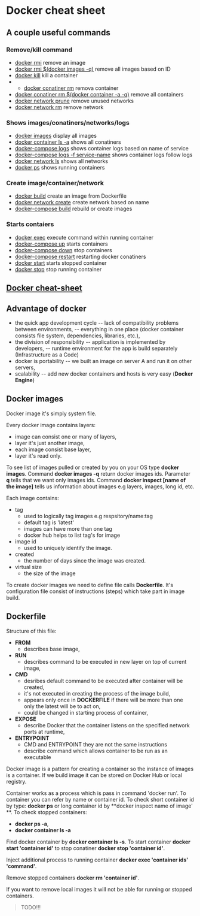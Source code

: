 # Docker cheat sheet

## A couple useful commands

### Remove/kill command
- [docker rmi](https://docs.docker.com/engine/reference/commandline/rmi/)   remove an image
- [docker rmi $(docker images -q)](https://docs.docker.com/engine/reference/commandline/rmi/)   remove all images based on ID
- [docker kill](https://docs.docker.com/engine/reference/commandline/kill/)   kill a container
- - [docker conatiner rm](https://docs.docker.com/engine/reference/commandline/container_rm/)   remova container
- [docker conatiner rm $(docker container -a -q)](https://docs.docker.com/engine/reference/commandline/container_rm/) remove all containers
- [docker network prune](https://docs.docker.com/engine/reference/commandline/network_prune/)   remove unused networks
- [docker network rm](https://docs.docker.com/engine/reference/commandline/network_rm/)   remove network
### Shows images/conatiners/networks/logs
- [docker images](https://docs.docker.com/engine/reference/commandline/images/)   display all images
- [docker container ls -a]()   shows all conatiners
- [docker-compose logs](https://docs.docker.com/compose/reference/logs/)   shows container logs based on name of service
- [docker-compose logs -f service-name](https://docs.docker.com/compose/reference/logs/)   shows container logs follow logs
- [docker network ls](https://docs.docker.com/engine/reference/commandline/network/)   shows all networks
- [docker ps](https://docs.docker.com/engine/reference/commandline/ps/)   shows running containers
### Create image/container/network
- [docker build](https://docs.docker.com/engine/reference/commandline/build/)   create an image from Dockerfile
- [docker network create](https://docs.docker.com/engine/reference/commandline/network_create/)   create network based on name
- [docker-compose build](https://docs.docker.com/compose/reference/build/)   rebuild or create images

### Starts contaiers
- [docker exec](https://docs.docker.com/engine/reference/commandline/exec/) execute command within running container
- [docker-compose up](https://docs.docker.com/compose/reference/up/)   starts containers
- [docker-compose down](https://docs.docker.com/compose/reference/down/)   stop containers  
- [docker-compose restart](https://docs.docker.com/compose/reference/restart/)  restarting docker conatiners
- [docker start](https://docs.docker.com/engine/reference/commandline/start/)   starts stopped container
- [docker stop](https://docs.docker.com/engine/reference/commandline/stop/)   stop running container

 ## [Docker cheat-sheet](https://github.com/wsargent/docker-cheat-sheet)

## Advantage of docker
 - the quick app development cycle
   -- lack of compatibility problems between environments,
   -- everything in one place (docker container consists file system, dependencies, libraries, etc.),
 - the division of responsibility
   -- application is implemented by developers,
   -- runtime environment for the app is build separately (Infrastructure as a Code)
 - docker is portability
   -- we built an image on server A and run it on other servers,
 - scalability
   -- add new docker containers and hosts is very easy (**Docker Engine**)

## Docker images
Docker image it's simply system file.

Every docker image contains layers:
- image can consist one or many of layers,
- layer it's just another image,
- each image consist base layer,
- layer it's read only. 

To see list of images pulled or created by you on your OS type **docker images**. Command **docker images -q** return docker images ids. Parameter **q** tells that we want only images ids. Command **docker inspect [name of the image]** tells us information about images e.g layers, images, long id, etc.

Each image contains:
- tag  
  - used to logically tag images e.g respsitory/name:tag
  - default tag is 'latest'
  - images can have more than one tag
  - docker hub helps to list tag's for image
- image id
  - used to uniquely identify the image.
- created 
  - the number of days since the image was created.
- virtual size 
  - the size of the image 

To create docker images we need to define file calls **Dockerfile**. It's configuration file consist of instructions (steps) which take part in image build.

## Dockerfile

Structure of this file:
- **FROM**
  - describes base image,
- **RUN**
  - describes command to be executed in new layer on top of current image,
- **CMD**
  - desribes default command to be executed after container will be created,
  - it's not executed in creating the process of the image build,
  - appears only once in **DOCKERFILE** if there will be more than one only the latest will be to act on,
  - could be changed in starting process of container,
- **EXPOSE**
  - describe Docker that the container listens on the specified network ports at runtime,
- **ENTRYPOINT**
  - CMD and ENTRYPOINT they are not the same instructions
  - describe command which allows container to be run as an executable 
 
Docker image is a pattern for creating a container so the instance of images is a container. If we build image it can be stored on Docker Hub or local registry. 

Container works as a process which is pass in command 'docker run'. To container you can refer by name or container id.
To check short container id by type: **docker ps** or long container id by **docker inspect name of image' **.  To check stopped containers:
 - **docker ps -a**,
 - **docker container ls -a**

Find docker container by **docker container ls -s**. To start container **docker start 'container id'** to stop conatiner **docker stop 'container id'**.

Inject additional process to running container **docker exec 'container ids' 'command'**.

Remove stopped containers **docker rm 'container id'**.

If you want to remove local images it will not be able for running or stopped containers. 

> TODO!!!
